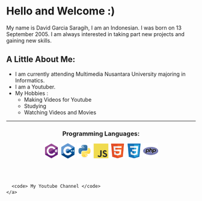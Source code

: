 <!DOCTYPE html>
<html lang = "en-US">
<head>
</head>
<body>
  <h1> Hello and Welcome :) </h1>
<p>
  <div id = "hello-world">
    My name is David Garcia Saragih, I am an Indonesian. I was born on 13 September 2005. I am always interested in taking part new projects and gaining new skills. 
  </div> <!-- hello-world -->
<p>
  <div id = "alittle-aboutme">
    <h2>
      A Little About Me:
    </h2>
  </div>
  <ul>
    <li> I am currently attending <a href="https://www.umn.ac.id/" style="text-decoration: none;" target="_blank">Multimedia Nusantara University</a> majoring in Informatics. </li>
      <li> I am a <a href="https://www.youtube.com/channel/UCDRagVrqj_v2Wbf_UFfTluw" style="text-decoration: none;" target="_blank">Youtuber</a>. </li>
      <li> My Hobbies :
        <ul>
          <li> Making Videos for Youtube </li>
          <li> Studying </li>
          <li> Watching Videos and Movies </li>
        </ul>
      </li>
  </ul>
  <hr>
  <p align="center">
  <div id = "programming-languages">
   <h3 align="center">
     Programming Languages:
   </h3>
  </div>
   <p align = "center">
     <a href = "https://en.wikipedia.org/wiki/C_Sharp_(programming_language)" target = "_blank"><img src="https://raw.githubusercontent.com/devicons/devicon/master/icons/csharp/csharp-original.svg" alt="CSharp" width="40" height="40" style="max-width:100%;" title = "C#"></a>
     <a href = "https://en.wikipedia.org/wiki/C%2B%2B" target = "_blank"><img src="https://raw.githubusercontent.com/devicons/devicon/master/icons/cplusplus/cplusplus-original.svg" alt="CPlusPlus" width="40" height="40" style="max-width:100%;" title = "C++"></a>
     <a href = "https://en.wikipedia.org/wiki/Python_(programming_language)" target = "_blank"><img src="https://raw.githubusercontent.com/devicons/devicon/master/icons/python/python-original.svg" alt="Python" width="40" height="40" style="max-width:100%;" title = "Python"></a>
     <a href = "https://en.wikipedia.org/wiki/JavaScript" target = "_blank"><img src="https://raw.githubusercontent.com/devicons/devicon/master/icons/javascript/javascript-original.svg" alt="javascript" width="40" height="40" style="max-width:100%;" title = "JavaScript"></a>
     <a href = "https://en.wikipedia.org/wiki/HTML" target = "_blank"><img src="https://raw.githubusercontent.com/devicons/devicon/master/icons/html5/html5-original.svg" alt="HTML" width="40" height="40" style="max-width:100%;" title = "HTML"></a>
     <a href = "https://en.wikipedia.org/wiki/CSS" target = "_blank"><img src="https://raw.githubusercontent.com/devicons/devicon/master/icons/css3/css3-original.svg" alt="CSS" width="40" height="40" style="max-width:100%;"title = "CSS"></a>
     <a href = "https://en.wikipedia.org/wiki/PHP" target = "_blank"><img src="https://raw.githubusercontent.com/devicons/devicon/master/icons/php/php-original.svg" alt="PHP" width="40" height="40" style="max-width:100%;" title = "PHP"></a>
   </p>
  <br>
  <br>
  <p>
    <a href = "https://www.youtube.com/channel/UCDRagVrqj_v2Wbf_UFfTluw" style = "text-decoration: none;" target = "_blank" title = "My Youtube Channel" alt = "My Youtube Channel">
</div>

      <code> My Youtube Channel </code>
    </a>
  </p>
</body>
</html>

<!--
**davidgrcias/davidgrcias** is a ✨ _special_ ✨ repository because its `README.md` (this file) appears on your GitHub profile.
